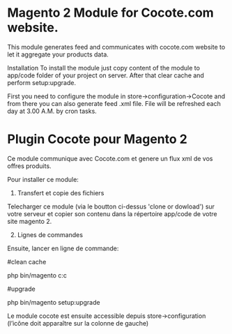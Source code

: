 # Magento 2 Module for Cocote.com website.

This module generates feed and communicates with cocote.com website to let it aggregate your products data.

Installation
To install the module just copy content of the module to app/code folder of your project on server.
After that clear cache and perform setup:upgrade.

First you need to configure the module in store->configuration->Cocote and from there you can also generate feed .xml file.
File will be refreshed each day at 3.00 A.M. by cron tasks.


# Plugin Cocote pour Magento 2

Ce module communique avec Cocote.com et genere un flux xml de vos offres produits.

Pour installer ce module:

1) Transfert et copie des fichiers

Telecharger ce module (via le boutton ci-dessus 'clone or dowload') sur votre serveur et copier son contenu dans la répertoire app/code de votre site magento 2.

2) Lignes de commandes

Ensuite, lancer en ligne de commande:

#clean cache

php bin/magento c:c

#upgrade

php bin/magento setup:upgrade

Le module cocote est ensuite accessible depuis store->configuration (l’icône doit apparaître sur la colonne de gauche)

